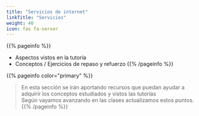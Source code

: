 ```yaml
---
title: "Servicios de internet"
linkTitle: "Servicios"
weight: 40
icon: fas fa-server
---
```


{{% pageinfo %}}
* Aspectos vistos en la tutoría 
* Conceptos / Ejercicios de repaso y refuerzo
{{% /pageinfo %}}

{{% pageinfo color="primary" %}}
> En esta sección se irán aportando recursos que puedan ayudar a adquirir los conceptos estudiados y vistos las tutorías  
Según vayamos avanzando en las clases actualizamos estos puntos.
{{% /pageinfo %}}


